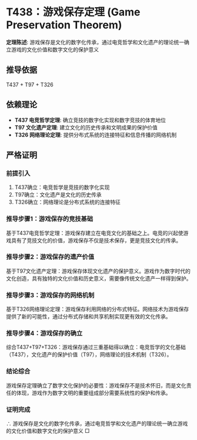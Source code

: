 # T438：游戏保存定理 (Game Preservation Theorem)

**定理陈述**: 游戏保存是文化的数字化传承，通过电竞哲学和文化遗产的理论统一确立游戏的文化价值和数字文化的保护意义

## 推导依据
T437 + T97 + T326

## 依赖理论
- **T437 电竞哲学定理**: 确立竞技的数字化实现和数字竞技的体育地位
- **T97 文化遗产定理**: 建立文化的历史传承和文明成果的保护价值
- **T326 网络理论定理**: 提供分布式系统的连接特征和信息传播的网络机制

## 严格证明

### 前提引入
1. T437确立：电竞哲学是竞技的数字化实现
2. T97确立：文化遗产是文化的历史传承
3. T326确立：网络理论是分布式系统的连接特征

### 推导步骤1：游戏保存的竞技基础
基于T437电竞哲学定理：游戏保存建立在电竞文化的基础之上。电竞的兴起使游戏具有了竞技文化的价值，游戏保存不仅是技术保存，更是竞技文化的传承。

### 推导步骤2：游戏保存的遗产价值
基于T97文化遗产定理：游戏保存体现文化遗产的保护意义。游戏作为数字时代的文化创造，具有独特的文化价值和历史意义，需要像传统文化遗产一样得到保护。

### 推导步骤3：游戏保存的网络机制
基于T326网络理论定理：游戏保存利用网络的分布式特征。网络技术为游戏保存提供了新的可能性，通过分布式存储和共享机制实现更有效的文化传承。

### 推导步骤4：游戏保存的确立
综合T437+T97+T326：游戏保存通过三重基础得以确立：电竞哲学的文化基础（T437），文化遗产的保护价值（T97），网络理论的技术机制（T326）。

### 结论综合
游戏保存定理确立了数字文化保护的必要性：游戏保存不是技术怀旧，而是文化责任的体现，游戏作为数字文明的重要组成部分需要系统性的保护和传承。

### 证明完成
∴ 游戏保存是文化的数字化传承，通过电竞哲学和文化遗产的理论统一确立游戏的文化价值和数字文化的保护意义 □